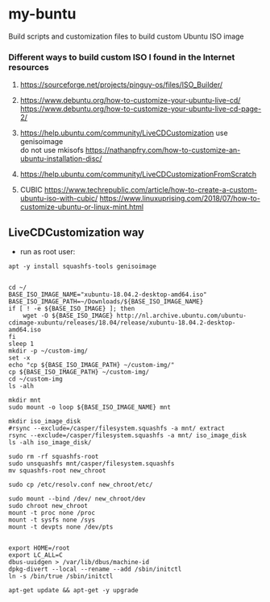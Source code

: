 # my-buntu
Build scripts and customization files to build custom Ubuntu ISO image

### Different ways to build custom ISO I found in the Internet resources

1. https://sourceforge.net/projects/pinguy-os/files/ISO_Builder/

2. https://www.debuntu.org/how-to-customize-your-ubuntu-live-cd/
https://www.debuntu.org/how-to-customize-your-ubuntu-live-cd-page-2/

3. https://help.ubuntu.com/community/LiveCDCustomization
use genisoimage  
do not use mkisofs
https://nathanpfry.com/how-to-customize-an-ubuntu-installation-disc/

4. https://help.ubuntu.com/community/LiveCDCustomizationFromScratch

5. CUBIC
https://www.techrepublic.com/article/how-to-create-a-custom-ubuntu-iso-with-cubic/
https://www.linuxuprising.com/2018/07/how-to-customize-ubuntu-or-linux-mint.html

## LiveCDCustomization way 

* run as root user:

```
apt -y install squashfs-tools genisoimage


cd ~/
BASE_ISO_IMAGE_NAME="xubuntu-18.04.2-desktop-amd64.iso"
BASE_ISO_IMAGE_PATH=~/Downloads/${BASE_ISO_IMAGE_NAME}
if [ ! -e ${BASE_ISO_IMAGE} ]; then
	wget -O ${BASE_ISO_IMAGE} http://nl.archive.ubuntu.com/ubuntu-cdimage-xubuntu/releases/18.04/release/xubuntu-18.04.2-desktop-amd64.iso 
fi 
sleep 1 
mkdir -p ~/custom-img/
set -x 
echo "cp ${BASE_ISO_IMAGE_PATH} ~/custom-img/"
cp ${BASE_ISO_IMAGE_PATH} ~/custom-img/
cd ~/custom-img
ls -alh 

mkdir mnt
sudo mount -o loop ${BASE_ISO_IMAGE_NAME} mnt

mkdir iso_image_disk
#rsync --exclude=/casper/filesystem.squashfs -a mnt/ extract
rsync --exclude=/casper/filesystem.squashfs -a mnt/ iso_image_disk
ls -alh iso_image_disk/

sudo rm -rf squashfs-root
sudo unsquashfs mnt/casper/filesystem.squashfs
mv squashfs-root new_chroot

sudo cp /etc/resolv.conf new_chroot/etc/

sudo mount --bind /dev/ new_chroot/dev
sudo chroot new_chroot
mount -t proc none /proc
mount -t sysfs none /sys
mount -t devpts none /dev/pts


export HOME=/root
export LC_ALL=C
dbus-uuidgen > /var/lib/dbus/machine-id
dpkg-divert --local --rename --add /sbin/initctl
ln -s /bin/true /sbin/initctl

apt-get update && apt-get -y upgrade




```

